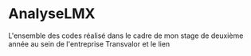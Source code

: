 # AnalyseLMX
L'ensemble des codes réalisé dans le cadre de mon stage de deuxième année au sein de l'entreprise Transvalor et le lien
